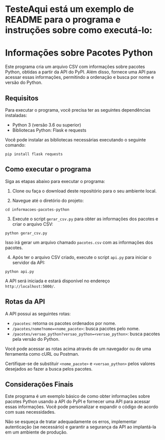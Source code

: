 # TesteAqui está um exemplo de README para o programa e instruções sobre como executá-lo:

# Informações sobre Pacotes Python

Este programa cria um arquivo CSV com informações sobre pacotes Python, obtidas a partir da API do PyPI. Além disso, fornece uma API para acessar essas informações, permitindo a ordenação e busca por nome e versão do Python.

## Requisitos

Para executar o programa, você precisa ter as seguintes dependências instaladas:

- Python 3 (versão 3.6 ou superior)
- Bibliotecas Python: Flask e requests

Você pode instalar as bibliotecas necessárias executando o seguinte comando:

```
pip install flask requests
```

## Como executar o programa

Siga as etapas abaixo para executar o programa:

1. Clone ou faça o download deste repositório para o seu ambiente local.

2. Navegue até o diretório do projeto:

```
cd informacoes-pacotes-python
```

3. Execute o script `gerar_csv.py` para obter as informações dos pacotes e criar o arquivo CSV:

```
python gerar_csv.py
```

Isso irá gerar um arquivo chamado `pacotes.csv` com as informações dos pacotes.

4. Após ter o arquivo CSV criado, execute o script `api.py` para iniciar o servidor da API:

```
python api.py
```

A API será iniciada e estará disponível no endereço `http://localhost:5000/`.

## Rotas da API

A API possui as seguintes rotas:

- `/pacotes`: retorna os pacotes ordenados por nome.
- `/pacotes/nome?nome=<nome_pacote>`: busca pacotes pelo nome.
- `/pacotes/versao_python?versao_python=<versao_python>`: busca pacotes pela versão do Python.

Você pode acessar as rotas acima através de um navegador ou de uma ferramenta como cURL ou Postman.

Certifique-se de substituir `<nome_pacote>` e `<versao_python>` pelos valores desejados ao fazer a busca pelos pacotes.

## Considerações Finais

Este programa é um exemplo básico de como obter informações sobre pacotes Python usando a API do PyPI e fornecer uma API para acessar essas informações. Você pode personalizar e expandir o código de acordo com suas necessidades.

Não se esqueça de tratar adequadamente os erros, implementar autenticação (se necessário) e garantir a segurança da API ao implantá-la em um ambiente de produção.
